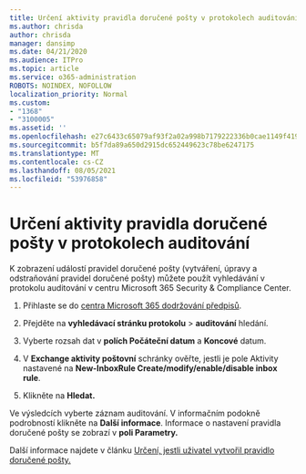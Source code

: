 ```yaml
---
title: Určení aktivity pravidla doručené pošty v protokolech auditování
ms.author: chrisda
author: chrisda
manager: dansimp
ms.date: 04/21/2020
ms.audience: ITPro
ms.topic: article
ms.service: o365-administration
ROBOTS: NOINDEX, NOFOLLOW
localization_priority: Normal
ms.custom:
- "1368"
- "3100005"
ms.assetid: ''
ms.openlocfilehash: e27c6433c65079af93f2a02a998b7179222336b0cae1149f4196f6fb6558ddac
ms.sourcegitcommit: b5f7da89a650d2915dc652449623c78be6247175
ms.translationtype: MT
ms.contentlocale: cs-CZ
ms.lasthandoff: 08/05/2021
ms.locfileid: "53976858"
---
```

# <a name="identify-inbox-rule-activity-in-audit-logs"></a>Určení aktivity pravidla doručené pošty v protokolech auditování

K zobrazení událostí pravidel doručené pošty (vytváření, úpravy a odstraňování pravidel doručené pošty) můžete použít vyhledávání v protokolu auditování v centru Microsoft 365 Security & Compliance Center.

1. Přihlaste se do [centra Microsoft 365 dodržování předpisů](https://protection.office.com/).

2. Přejděte na **vyhledávací stránku protokolu**  >  **auditování** hledání.

3. Vyberte rozsah dat v **polích Počáteční datum** a **Koncové** datum.

4. V **Exchange aktivity poštovní** schránky  ověřte, jestli je pole Aktivity nastavené na **New-InboxRule Create/modify/enable/disable inbox rule**.

5. Klikněte na **Hledat.**

Ve výsledcích vyberte záznam auditování. V informačním podokně podrobností klikněte na **Další informace**. Informace o nastavení pravidla doručené pošty se zobrazí v **poli Parametry.**

Další informace najdete v článku [Určení, jestli uživatel vytvořil pravidlo doručené pošty.](/office365/securitycompliance/auditing-troubleshooting-scenarios#determining-if-a-user-created-an-inbox-rule)
